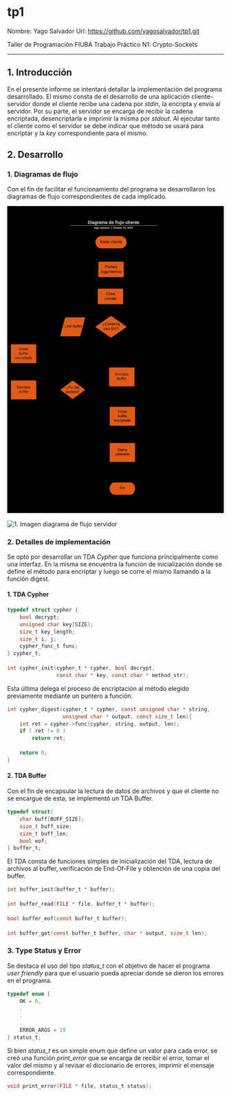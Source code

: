 # tp1
Nombre: Yago Salvador
Url: https://github.com/yagosalvador/tp1.git

Taller de Programación FIUBA Trabajo Práctico N1: Crypto-Sockets

----------------------
## 1. Introducción
En el presente informe se intentará detallar la implementación del programa desarrollado. El mismo consta de el desarrollo de una aplicación cliente-servidor donde el cliente recibe una cadena por *stdin*, la encripta y envía al servidor. Por su parte, el servidor se encarga de recibir la cadena encriptada, desencriptarla e imprimir la misma por *stdout*. Al ejecutar tanto el cliente como el servidor se debe indicar que método se usará para encriptar y la *key* correspondiente para el mismo.

## 2. Desarrollo

### 1. Diagramas de flujo

Con el fin de facilitar el funcionamiento del programa se desarrollaron los diagramas de flujo correspondientes de cada implicado.

![0. Imagen diagrama de flujo cliente](img/Diagrama_flujo_cliente.jpg)

![1. Imagen diagrama de flujo servidor](img/Diagrama_flujo_servidor.jgp)

### 2. Detalles de implementación

Se optó por desarrollar un TDA *Cypher* que funciona principalmente como una interfaz. En la misma se encuentra la función de inicialización donde se define el método para encriptar y luego se corre el mismo llamando a la función digest. 

#### 1. TDA Cypher
```C
typedef struct cypher {
	bool decrypt;
	unsigned char key[SIZE];
	size_t key_length;
	size_t i, j;
	cypher_func_t func;
} cypher_t;

int cypher_init(cypher_t * cypher, bool decrypt, 
			    const char * key, const char * method_str);
```

Esta última delega el proceso de encriptación al método elegido previamente mediante un puntero a función. 

```C
int cypher_digest(cypher_t * cypher, const unsigned char * string, 
			      unsigned char * output, const size_t len){
	int ret = cypher->func(cypher, string, output, len);
	if ( ret != 0 )
		return ret;

	return 0;
}
```

#### 2. TDA Buffer

Con el fin de encapsular la lectura de datos de archivos y que el cliente no se encargue de esta, se implementó un TDA Buffer.

```C
typedef struct{
	char buff[BUFF_SIZE];
	size_t buff_size;
	size_t buff_len;
	bool eof;
} buffer_t;
```
El TDA consta de funciones simples de inicialización del TDA, lectura de archivos al buffer, verificación de End-Of-File y obtención de una copia del buffer.

```C
int buffer_init(buffer_t * buffer);

int buffer_read(FILE * file, buffer_t * buffer);

bool buffer_eof(const buffer_t buffer);

int buffer_get(const buffer_t buffer, char * output, size_t len);
```

### 3. Type Status y Error

Se destaca el uso del tipo *status_t* con el objetivo de hacer el programa *user friendly* para que el usuario pueda apreciar donde se dieron los errores en el programa. 

```C
typedef enum {
	OK = 0,
	.
	.
	.
	ERROR_ARGS = 19
} status_t;
```

Si bien *status_t* es un simple enum que define un valor para cada error, se creó una función *print_error* que se encarga de recibir el error, tomar el valor del mismo y al revisar el diccionario de errores, imprimir el mensaje correspondiente.

```C
void print_error(FILE * file, status_t status);
```
